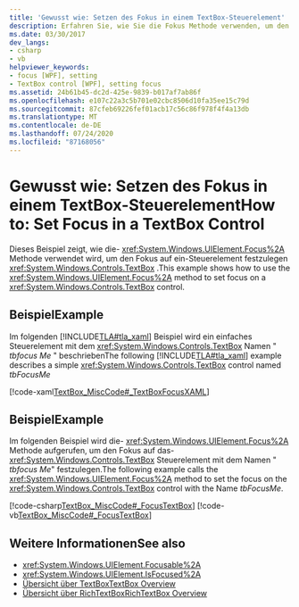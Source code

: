 ```yaml
---
title: 'Gewusst wie: Setzen des Fokus in einem TextBox-Steuerelement'
description: Erfahren Sie, wie Sie die Fokus Methode verwenden, um den Fokus auf ein Windows Presentation Foundation TextBox-Steuerelement festzulegen.
ms.date: 03/30/2017
dev_langs:
- csharp
- vb
helpviewer_keywords:
- focus [WPF], setting
- TextBox control [WPF], setting focus
ms.assetid: 24b61b45-dc2d-425e-9839-b017af7ab86f
ms.openlocfilehash: e107c22a3c5b701e02cbc8506d10fa35ee15c79d
ms.sourcegitcommit: 87cfeb69226fef01acb17c56c86f978f4f4a13db
ms.translationtype: MT
ms.contentlocale: de-DE
ms.lasthandoff: 07/24/2020
ms.locfileid: "87168056"
---
```

# <a name="how-to-set-focus-in-a-textbox-control"></a><span data-ttu-id="9dd41-103">Gewusst wie: Setzen des Fokus in einem TextBox-Steuerelement</span><span class="sxs-lookup"><span data-stu-id="9dd41-103">How to: Set Focus in a TextBox Control</span></span>
<span data-ttu-id="9dd41-104">Dieses Beispiel zeigt, wie die- <xref:System.Windows.UIElement.Focus%2A> Methode verwendet wird, um den Fokus auf ein-Steuerelement festzulegen <xref:System.Windows.Controls.TextBox> .</span><span class="sxs-lookup"><span data-stu-id="9dd41-104">This example shows how to use the <xref:System.Windows.UIElement.Focus%2A> method to set focus on a <xref:System.Windows.Controls.TextBox> control.</span></span>  
  
## <a name="example"></a><span data-ttu-id="9dd41-105">Beispiel</span><span class="sxs-lookup"><span data-stu-id="9dd41-105">Example</span></span>  
 <span data-ttu-id="9dd41-106">Im folgenden [!INCLUDE[TLA#tla_xaml](../../../../includes/tlasharptla-xaml-md.md)] Beispiel wird ein einfaches Steuerelement mit dem <xref:System.Windows.Controls.TextBox> Namen " *tbfocus Me* " beschrieben</span><span class="sxs-lookup"><span data-stu-id="9dd41-106">The following [!INCLUDE[TLA#tla_xaml](../../../../includes/tlasharptla-xaml-md.md)] example describes a simple <xref:System.Windows.Controls.TextBox> control named *tbFocusMe*</span></span>  
  
 [!code-xaml[TextBox_MiscCode#_TextBoxFocusXAML](~/samples/snippets/csharp/VS_Snippets_Wpf/TextBox_MiscCode/CSharp/Window1.xaml#_textboxfocusxaml)]  
  
## <a name="example"></a><span data-ttu-id="9dd41-107">Beispiel</span><span class="sxs-lookup"><span data-stu-id="9dd41-107">Example</span></span>  
 <span data-ttu-id="9dd41-108">Im folgenden Beispiel wird die- <xref:System.Windows.UIElement.Focus%2A> Methode aufgerufen, um den Fokus auf das- <xref:System.Windows.Controls.TextBox> Steuerelement mit dem Namen " *tbfocus Me*" festzulegen.</span><span class="sxs-lookup"><span data-stu-id="9dd41-108">The following example calls the <xref:System.Windows.UIElement.Focus%2A> method to set the focus on the <xref:System.Windows.Controls.TextBox> control with the Name *tbFocusMe*.</span></span>  
  
 [!code-csharp[TextBox_MiscCode#_FocusTextBox](~/samples/snippets/csharp/VS_Snippets_Wpf/TextBox_MiscCode/CSharp/Window1.xaml.cs#_focustextbox)]
 [!code-vb[TextBox_MiscCode#_FocusTextBox](~/samples/snippets/visualbasic/VS_Snippets_Wpf/TextBox_MiscCode/VisualBasic/Window1.xaml.vb#_focustextbox)]  
  
## <a name="see-also"></a><span data-ttu-id="9dd41-109">Weitere Informationen</span><span class="sxs-lookup"><span data-stu-id="9dd41-109">See also</span></span>

- <xref:System.Windows.UIElement.Focusable%2A>
- <xref:System.Windows.UIElement.IsFocused%2A>
- [<span data-ttu-id="9dd41-110">Übersicht über TextBox</span><span class="sxs-lookup"><span data-stu-id="9dd41-110">TextBox Overview</span></span>](textbox-overview.md)
- [<span data-ttu-id="9dd41-111">Übersicht über RichTextBox</span><span class="sxs-lookup"><span data-stu-id="9dd41-111">RichTextBox Overview</span></span>](richtextbox-overview.md)
